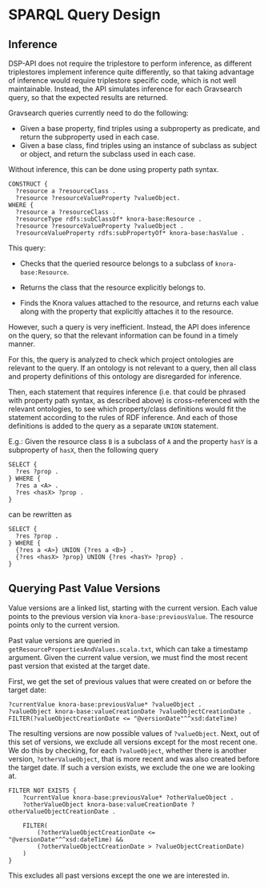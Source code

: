 <!---
 * Copyright © 2021 - 2022 Swiss National Data and Service Center for the Humanities and/or DaSCH Service Platform contributors.
 * SPDX-License-Identifier: Apache-2.0
-->

# SPARQL Query Design

## Inference

DSP-API does not require the triplestore to perform inference, as different triplestores implement inference quite differently, so that taking advantage of inference would require triplestore specific code, which is not well maintainable. Instead, the API simulates inference for each Gravsearch query, so that the expected results are returned.

Gravsearch queries currently need to do the following:

- Given a base property, find triples using a subproperty as predicate, and
  return the subproperty used in each case.
- Given a base class, find triples using an instance of subclass as subject or
  object, and return the subclass used in each case.

Without inference, this can be done using property path syntax.

```sparql
CONSTRUCT {
  ?resource a ?resourceClass .
  ?resource ?resourceValueProperty ?valueObject.
WHERE {
  ?resource a ?resourceClass .
  ?resourceType rdfs:subClassOf* knora-base:Resource .
  ?resource ?resourceValueProperty ?valueObject .
  ?resourceValueProperty rdfs:subPropertyOf* knora-base:hasValue .
```

This query:

- Checks that the queried resource belongs to a subclass of `knora-base:Resource`.

- Returns the class that the resource explicitly belongs to.

- Finds the Knora values attached to the resource, and returns each value along with
  the property that explicitly attaches it to the resource.
  
However, such a query is very inefficient. Instead, the API does inference on the query, so that the relevant information can be found in a timely manner.

For this, the query is analyzed to check which project ontologies are relevant to the query. If an ontology is not relevant to a query, then all class and property definitions of this ontology are disregarded for inference.

Then, each statement that requires inference (i.e. that could be phrased with property path syntax, as described above) is cross-referenced with the relevant ontologies, to see which property/class definitions would fit the statement according to the rules of RDF inference. And each of those definitions is added to the query as a separate `UNION` statement.

E.g.: Given the resource class `B` is a subclass of `A` and the property `hasY` is a subproperty of `hasX`, then the following query

```sparql
SELECT {
  ?res ?prop .
} WHERE {
  ?res a <A> .
  ?res <hasX> ?prop .
}
```

can be rewritten as

```sparql
SELECT {
  ?res ?prop .
} WHERE {
  {?res a <A>} UNION {?res a <B>} .
  {?res <hasX> ?prop} UNION {?res <hasY> ?prop} .
}

```


## Querying Past Value Versions

Value versions are a linked list, starting with the current version. Each value points to
the previous version via `knora-base:previousValue`. The resource points only to the current
version.

Past value versions are queried in `getResourcePropertiesAndValues.scala.txt`, which can
take a timestamp argument. Given the current value version, we must find the most recent
past version that existed at the target date.

First, we get the set of previous values that were created on or before the target
date:

```
?currentValue knora-base:previousValue* ?valueObject .
?valueObject knora-base:valueCreationDate ?valueObjectCreationDate .
FILTER(?valueObjectCreationDate <= "@versionDate"^^xsd:dateTime)
```

The resulting versions are now possible values of `?valueObject`. Next, out of this set
of versions, we exclude all versions except for the most recent one. We do this by checking,
for each `?valueObject`, whether there is another version, `?otherValueObject`, that is more
recent and was also created before the target date. If such a version exists, we exclude
the one we are looking at.

```
FILTER NOT EXISTS {
    ?currentValue knora-base:previousValue* ?otherValueObject .
    ?otherValueObject knora-base:valueCreationDate ?otherValueObjectCreationDate .

    FILTER(
        (?otherValueObjectCreationDate <= "@versionDate"^^xsd:dateTime) &&
        (?otherValueObjectCreationDate > ?valueObjectCreationDate)
    )
}
```

This excludes all past versions except the one we are interested in.
